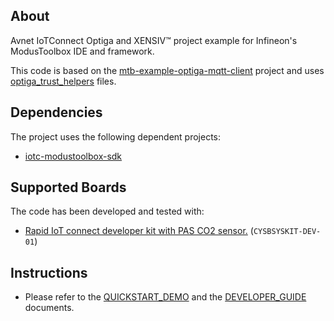 ## About
Avnet IoTConnect Optiga and XENSIV&trade; project example for Infineon's ModusToolbox IDE and framework.

This code is based on the [mtb-example-optiga-mqtt-client](https://github.com/Infineon/mtb-example-optiga-mqtt-client) project and
 uses [optiga_trust_helpers](https://github.com/Infineon/mtb-example-optiga-mqtt-client/blob/master/source/optiga_trust_helpers.c) files.

## Dependencies
The project uses the following dependent projects:
* [iotc-modustoolbox-sdk](https://github.com/avnet-iotconnect/iotc-modustoolbox-sdk)


## Supported Boards

The code has been developed and tested with:
- [Rapid IoT connect developer kit with PAS CO2 sensor.](https://www.infineon.com/cms/en/product/evaluation-boards/kit_csk_pasco2) (`CYSBSYSKIT-DEV-01`)

## Instructions

* Please refer to the [QUICKSTART_DEMO](https://github.com/avnet-iotconnect/iotc-modustoolbox-xensiv-example/blob/main/QUICKSTART_DEMO.md) and the [DEVELOPER_GUIDE](https://github.com/avnet-iotconnect/iotc-modustoolbox-xensiv-example/blob/main/DEVELOPER_GUIDE.md) documents.